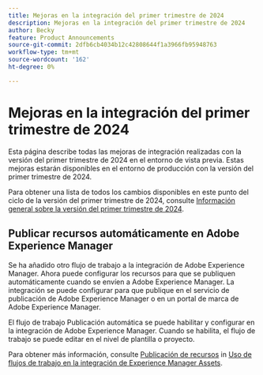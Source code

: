 ```yaml
---
title: Mejoras en la integración del primer trimestre de 2024
description: Mejoras en la integración del primer trimestre de 2024
author: Becky
feature: Product Announcements
source-git-commit: 2dfb6cb4034b12c42808644f1a3966fb95948763
workflow-type: tm+mt
source-wordcount: '162'
ht-degree: 0%

---
```


# Mejoras en la integración del primer trimestre de 2024

Esta página describe todas las mejoras de integración realizadas con la versión del primer trimestre de 2024 en el entorno de vista previa. Estas mejoras estarán disponibles en el entorno de producción con la versión del primer trimestre de 2024.

Para obtener una lista de todos los cambios disponibles en este punto del ciclo de la versión del primer trimestre de 2024, consulte [Información general sobre la versión del primer trimestre de 2024](/help/quicksilver/product-announcements/product-releases/23-q4-release-activity/23-q4-release-overview.md).

## Publicar recursos automáticamente en Adobe Experience Manager

Se ha añadido otro flujo de trabajo a la integración de Adobe Experience Manager. Ahora puede configurar los recursos para que se publiquen automáticamente cuando se envíen a Adobe Experience Manager. La integración se puede configurar para que publique en el servicio de publicación de Adobe Experience Manager o en un portal de marca de Adobe Experience Manager.

El flujo de trabajo Publicación automática se puede habilitar y configurar en la integración de Adobe Experience Manager. Cuando se habilita, el flujo de trabajo se puede editar en el nivel de plantilla o proyecto.

Para obtener más información, consulte [Publicación de recursos](/help/quicksilver/documents/adobe-workfront-for-experience-manager-assets-essentials/use-aem-workflows.md#publishing-assets) in [Uso de flujos de trabajo en la integración de Experience Manager Assets](/help/quicksilver/documents/adobe-workfront-for-experience-manager-assets-essentials/use-aem-workflows.md).




